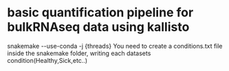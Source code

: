 # basic quantification pipeline for bulkRNAseq data using kallisto

snakemake --use-conda -j {threads} 
You need to create a conditions.txt file inside the snakemake folder, writing each datasets condition(Healthy,Sick,etc..)
